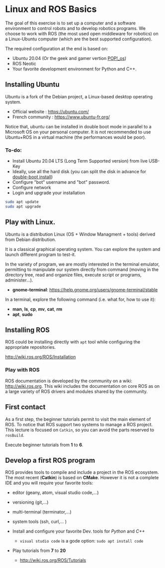 # Linux and ROS Basics

The goal of this exercise is to set up a computer and a software environment to control robots and to develop robotics programs.
We choose to work with ROS (the most used open middleware for robotics) on a Linux-Ubuntu computer (which are the best supported configuration).

The required configuration at the end is based on:
  - Ubuntu 20.04 (Or the geek and gamer vertion [POP!_os](https://pop.system76.com/))
  - ROS Neotic
  - Your favorite development environment for Python and C++.

## Installing Ubuntu

Ubuntu is a fork of the Debian project, a Linux-based desktop operating system.

  - Official website : <https://ubuntu.com/>
  - French community : <https://www.ubuntu-fr.org/>

Notice that, ubuntu can be installed in double boot mode in parallel to a Microsoft OS on your personal computer.
It is not recommended to use Ubuntu+ROS in a virtual machine (the performances would be  poor).

### To-do:
  - Install Ubuntu 20.04 LTS (Long Term Supported version) from live USB-Key
  - Ideally, use all the hard disk (you can split the disk in advance for [double-boot install](https://help.ubuntu.com/community/WindowsDualBoot))
  - Configure "bot" username and "bot" password.
  - Configure network
  - Login and upgrade your installation

```bash
sudo apt update
sudo apt upgrade
```

## Play with Linux.

Ubuntu is a distribution Linux (OS + Window Managment + tools) derived from Debian distribution.

It is a classical graphical operating system. You can explore the system and launch different program to test-it.

In the variety of program, we are mostly interested in the terminal emulator, permitting to manipulate our system directly from command (moving in the directory tree, read and organize files, execute script or programs, administer...).

- **gnome-terminal**: https://help.gnome.org/users/gnome-terminal/stable

In a terminal, explore the following command (i.e. what for, how to use it):

- **man**, **ls**, **cp**, **mv**, **cat**, **rm**
- **apt**, **sudo**

## Installing ROS

ROS could be installing directly with `apt` tool while configuring the appropriate repositories.

<http://wiki.ros.org/ROS/Installation>


### Play with ROS

ROS documentation is developed by the community on a wiki: http://wiki.ros.org.
This wiki includes the documentation on core ROS as on a large variety of ROS drivers and modules shared by the community.

## First contact

As a first step, the beginner tutorials permit to visit the main element of ROS.
To notice that ROS support two systems to manage a ROS project.
This lecture is focused on `Catkin`, so you can avoid the parts reserved to `rosBuild`.

Execute beginner tutorials from **1** to **6**.

## Develop a first ROS program

ROS provides tools to compile and include a project in the ROS ecosystem.
The most recent (**Catkin**) is based on **CMake**.
However it is not a complete IDE and you will require your favorite tools:

- editor (geany, atom, visual studio code,...)
- versioning (git,...)
- multi-terminal (terminator,...)
- system tools (ssh, curl,... )

- Install and configure your favorite Dev. tools for *Python* and *C++*
  *  `visual studio code` is a gode option: `sudo apt install code`
- Play tutorials from **7** to **20**
  * <http://wiki.ros.org/ROS/Tutorials>
